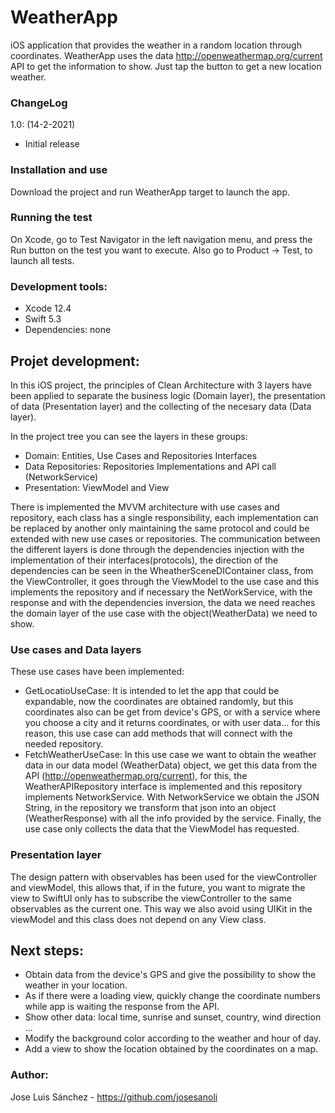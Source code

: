 
# WeatherApp

iOS application that provides the weather in a random location through coordinates. WeatherApp uses the data http://openweathermap.org/current API to get the information to show.
Just tap the button to get a new location weather.


### ChangeLog
1.0: (14-2-2021)
* Initial release

### Installation and use
Download the project and run WeatherApp target to launch the app.

### Running the test
On Xcode, go to Test Navigator in the left navigation menu, and press the Run button on the test you want to execute.
Also go to Product -> Test, to launch all tests.

### Development tools:
* Xcode 12.4
* Swift 5.3
* Dependencies: none

## Projet development:

In this iOS project, the principles of Clean Architecture with 3 layers have been applied to separate the business logic (Domain layer), the presentation of data (Presentation layer) and the collecting of the necesary data (Data layer).

In the project tree you can see the layers in these groups:
* Domain: Entities, Use Cases and Repositories Interfaces
* Data Repositories: Repositories Implementations and API call (NetworkService)
* Presentation: ViewModel and View

There is implemented the MVVM architecture with use cases and repository, each class has a single responsibility, each implementation can be replaced by another only maintaining the same protocol and could be extended with new use cases or repositories. 
The communication between the different layers is done through the dependencies injection with the implementation of their interfaces(protocols), the direction of the dependencies can be seen in the WheatherSceneDIContainer class, from the ViewController, it goes through the ViewModel to the use case and this implements the repository and if necessary the NetWorkService, with the response and with the dependencies inversion, the data we need reaches the domain layer of the use case with the object(WeatherData) we need to show.

### Use cases and Data layers
These use cases have been implemented:
* GetLocatioUseCase: It is intended to let the app that could be expandable, now the coordinates are obtained randomly, but this coordinates also can be get from device's GPS, or with a service where you choose a city and it returns coordinates, or with user data... for this reason, this use case can add methods that will connect with the needed repository.
* FetchWeatherUseCase: In this use case we want to obtain the weather data in our data model (WeatherData) object, we get this data from the API (http://openweathermap.org/current), for this, the WeatherAPIRepository interface is implemented and this repository implements NetworkService. With NetworkService we obtain the JSON String, in the repository we transform that json into an object (WeatherResponse) with all the info provided by the service. Finally, the use case only collects the data that the ViewModel has requested.

### Presentation layer
The design pattern with observables has been used for the viewController and viewModel, this allows that, if in the future, you want to migrate the view to SwiftUI only has to subscribe the viewController to the same observables as the current one. This way we also avoid using UIKit in the viewModel and this class does not depend on any View class.

## Next steps:
* Obtain data from the device's GPS and give the possibility to show the weather in your location.
* As if there were a loading view, quickly change the coordinate numbers while app is waiting the response from the API.
* Show other data: local time, sunrise and sunset, country, wind direction ...
* Modify the background color according to the weather and hour of day.
* Add a view to show the location obtained by the coordinates on a map.


### Author:
Jose Luis Sánchez - https://github.com/josesanoli
